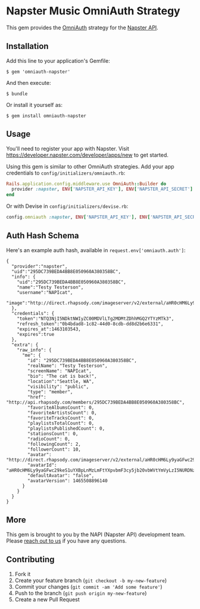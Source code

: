 <!--
[![Gem Version](https://badge.fury.io/rb/omniauth-napster.svg)](https://badge.fury.io/rb/omniauth-napster)
-->

# Napster Music OmniAuth Strategy

This gem provides the [OmniAuth](https://github.com/intridea/omniauth) strategy for the [Napster API](https://developer.napster.com).

## Installation

Add this line to your application's Gemfile:

```$ gem 'omniauth-napster'```

And then execute:

```$ bundle```

Or install it yourself as:

```$ gem install omniauth-napster```

## Usage

You'll need to register your app with Napster.  Visit https://developer.napster.com/developer/apps/new to get started.

Using this gem is similar to other OmniAuth strategies.  Add your app credentials to `config/initializers/omniauth.rb`:

```ruby
Rails.application.config.middleware.use OmniAuth::Builder do
  provider :napster, ENV['NAPSTER_API_KEY'], ENV['NAPSTER_API_SECRET']
end
```

Or with Devise in `config/initializers/devise.rb`:

```ruby
config.omniauth :napster, ENV['NAPSTER_API_KEY'], ENV['NAPSTER_API_SECRET']
```

## Auth Hash Schema

Here's an example auth hash, available in `request.env['omniauth.auth']`:
```
{
  "provider":"napster",
  "uid":"295DC739BEDA4BB8E050960A380358BC",
  "info": {
    "uid":"295DC739BEDA4BB8E050960A380358BC",
    "name":"Testy Testerson",
    "username":"NAPIcat",
    "image":"http://direct.rhapsody.com/imageserver/v2/external/aHR0cHM6Ly9yaGFwc29keS1uYXBpLnMzLmFtYXpvbmF3cy5jb20vbWVtYmVyLzI5NURDNzM5QkVEQTRCQjhFMDUwOTYwQTM4MDM1OEJDL2F2YXRhci9vcmlnaW5hbA%3D%3D/images/108x108.jpg"
  },
  "credentials": {
    "token":"NTQ3NjI5NDktNWIyZC00MDVlLTg2MDMtZDhhMGQ2YTYzMTk3",
    "refresh_token":"0b4bdad8-1c82-44d0-8cdb-dd8d2b6e6331",
    "expires_at":1463103543,
    "expires":true
  },
  "extra": {
    "raw_info": {
      "me": {
        "id": "295DC739BEDA4BB8E050960A380358BC",
        "realName": "Testy Testerson",
        "screenName": "NAPIcat",
        "bio": "The cat is back!",
        "location":"Seattle, WA",
        "visibility": "public",
        "type": "member",
        "href": "http://api.rhapsody.com/members/295DC739BEDA4BB8E050960A380358BC",
        "favoriteAlbumsCount": 0,
        "favoriteArtistsCount": 0,
        "favoriteTracksCount": 0,
        "playlistsTotalCount": 0,
        "playlistsPublishedCount": 0,
        "stationsCount": 0,
        "radioCount": 0,
        "followingCount": 2,
        "followerCount": 10,
        "avatar": "http://direct.rhapsody.com/imageserver/v2/external/aHR0cHM6Ly9yaGFwc29keS1uYXBpLnMzLmFtYXpvbmF3cy5jb20vbWVtYmVyLzI5NURDNzM5QkVEQTRCQjhFMDUwOTYwQTM4MDM1OEJDL2F2YXRhci9vcmlnaW5hbA%3D%3D/images/108x108.jpg",
        "avatarId": "aHR0cHM6Ly9yaGFwc29keS1uYXBpLnMzLmFtYXpvbmF3cy5jb20vbWVtYmVyLzI5NURDNzM5QkVEQTRCQjhFMDUwOTYwQTM4MDM1OEJDL2F2YXRhci9vcmlnaW5hbA%3D%3D",
        "defaultAvatar": "false",
        "avatarVersion": 1465508896140
      }
    }
  }
}
```

## More

This gem is brought to you by the NAPI (Napster API) development team.  Please [reach out to us](https://groups.google.com/forum/#!forum/rhapsody-api) if you have any questions.

## Contributing

1. Fork it
2. Create your feature branch (`git checkout -b my-new-feature`)
3. Commit your changes (`git commit -am 'Add some feature'`)
4. Push to the branch (`git push origin my-new-feature`)
5. Create a new Pull Request
